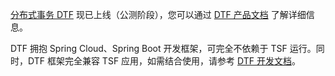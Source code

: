 [分布式事务 DTF](https://cloud.tencent.com/product/dtf) 现已上线（公测阶段），您可以通过 [DTF 产品文档](https://cloud.tencent.com/document/product/1224) 了解详细信息。

DTF 拥抱 Spring Cloud、Spring Boot 开发框架，可完全不依赖于 TSF 运行。同时，DTF 框架完全兼容 TSF 应用，如需结合使用，请参考 [DTF 开发文档](https://cloud.tencent.com/document/product/1224/45969#.E4.B8.8E-tsf-.E7.BB.93.E5.90.88.E4.BD.BF.E7.94.A8)。
